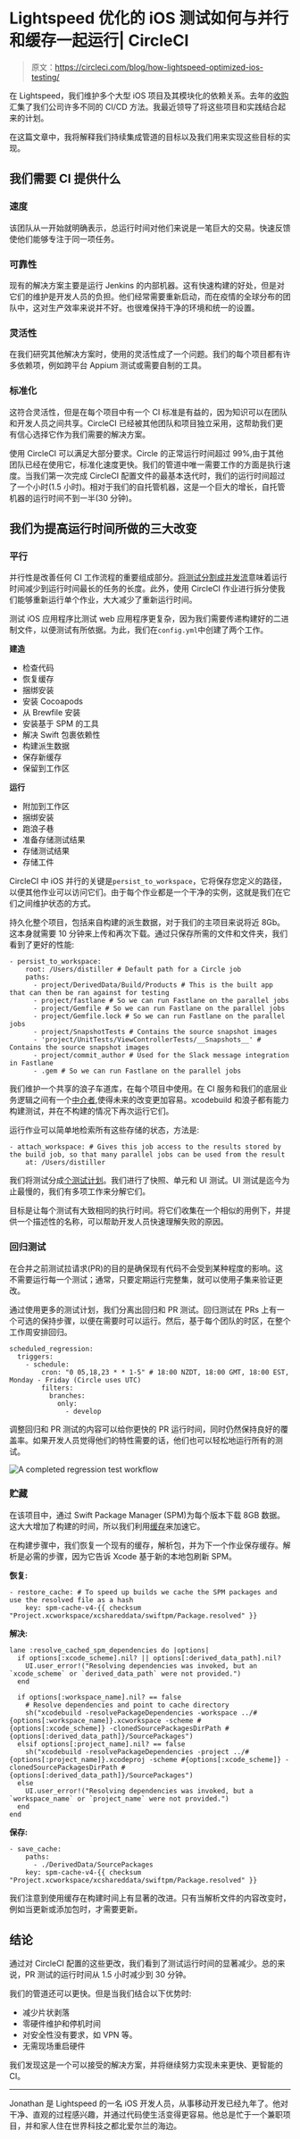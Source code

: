 # Lightspeed 优化的 iOS 测试如何与并行和缓存一起运行| CircleCI

> 原文：<https://circleci.com/blog/how-lightspeed-optimized-ios-testing/>

在 Lightspeed，我们维护多个大型 iOS 项目及其模块化的依赖关系。去年的[收购](https://en.wikipedia.org/wiki/Lightspeed_(company))汇集了我们公司许多不同的 CI/CD 方法。我最近领导了将这些项目和实践结合起来的计划。

在这篇文章中，我将解释我们持续集成管道的目标以及我们用来实现这些目标的实现。

## 我们需要 CI 提供什么

### 速度

该团队从一开始就明确表示，总运行时间对他们来说是一笔巨大的交易。快速反馈使他们能够专注于同一项任务。

### 可靠性

现有的解决方案主要是运行 Jenkins 的内部机器。这有快速构建的好处，但是对它们的维护是开发人员的负担。他们经常需要重新启动，而在疫情的全球分布的团队中，这对生产效率来说并不好。也很难保持干净的环境和统一的设置。

### 灵活性

在我们研究其他解决方案时，使用的灵活性成了一个问题。我们的每个项目都有许多依赖项，例如跨平台 Appium 测试或需要自制的工具。

### 标准化

这符合灵活性，但是在每个项目中有一个 CI 标准是有益的，因为知识可以在团队和开发人员之间共享。CircleCI 已经被其他团队和项目独立采用，这帮助我们更有信心选择它作为我们需要的解决方案。

使用 CircleCI 可以满足大部分要求。Circle 的正常运行时间超过 99%,由于其他团队已经在使用它，标准化速度更快。我们的管道中唯一需要工作的方面是执行速度。当我们第一次完成 CircleCI 配置文件的最基本迭代时，我们的运行时间超过了一个小时(1.5 小时)。相对于我们的自托管机器，这是一个巨大的增长，自托管机器的运行时间不到一半(30 分钟)。

## 我们为提高运行时间所做的三大改变

### 平行

并行性是改善任何 CI 工作流程的重要组成部分。[将测试分割成并发流](https://circleci.com/blog/a-guide-to-test-splitting/)意味着运行时间减少到运行时间最长的任务的长度。此外，使用 CircleCI 作业进行拆分使我们能够重新运行单个作业，大大减少了重新运行时间。

测试 iOS 应用程序比测试 web 应用程序更复杂，因为我们需要传递构建好的二进制文件，以便测试有所依据。为此，我们在`config.yml`中创建了两个工作。

**建造**

*   检查代码
*   恢复缓存
*   捆绑安装
*   安装 Cocoapods
*   从 Brewfile 安装
*   安装基于 SPM 的工具
*   解决 Swift 包裹依赖性
*   构建派生数据
*   保存新缓存
*   保留到工作区

**运行**

*   附加到工作区
*   捆绑安装
*   跑浪子巷
*   准备存储测试结果
*   存储测试结果
*   存储工件

CircleCI 中 iOS 并行的关键是`persist_to_workspace`，它将保存您定义的路径，以便其他作业可以访问它们。由于每个作业都是一个干净的实例，这就是我们在它们之间维护状态的方式。

持久化整个项目，包括来自构建的派生数据，对于我们的主项目来说将近 8Gb。这本身就需要 10 分钟来上传和再次下载。通过只保存所需的文件和文件夹，我们看到了更好的性能:

```
- persist_to_workspace:
    root: /Users/distiller # Default path for a Circle job
    paths:
      - project/DerivedData/Build/Products # This is the built app that can then be ran against for testing
      - project/fastlane # So we can run Fastlane on the parallel jobs
      - project/Gemfile # So we can run Fastlane on the parallel jobs
      - project/Gemfile.lock # So we can run Fastlane on the parallel jobs
      - project/SnapshotTests # Contains the source snapshot images
      - 'project/UnitTests/ViewControllerTests/__Snapshots__' # Contains the source snapshot images
      - project/commit_author # Used for the Slack message integration in Fastlane
      - .gem # So we can run Fastlane on the parallel jobs 
```

我们维护一个共享的浪子车道库，在每个项目中使用。在 CI 服务和我们的底层业务逻辑之间有一个[中介者](https://en.wikipedia.org/wiki/Mediator_pattern),使得未来的改变更加容易。xcodebuild 和浪子都有能力构建测试，并在不构建的情况下再次运行它们。

运行作业可以简单地检索所有这些存储的状态，方法是:

```
- attach_workspace: # Gives this job access to the results stored by the build job, so that many parallel jobs can be used from the result
    at: /Users/distiller 
```

我们将测试分成[个测试计划](https://www.raywenderlich.com/10212963-xcode-test-plans-for-ios-getting-started)。我们进行了快照、单元和 UI 测试。UI 测试是迄今为止最慢的，我们有多项工作来分解它们。

目标是让每个测试有大致相同的执行时间。将它们收集在一个相似的用例下，并提供一个描述性的名称，可以帮助开发人员快速理解失败的原因。

### 回归测试

在合并之前测试拉请求(PR)的目的是确保现有代码不会受到某种程度的影响。这不需要运行每一个测试；通常，只要定期运行完整集，就可以使用子集来验证更改。

通过使用更多的测试计划，我们分离出回归和 PR 测试。回归测试在 PRs 上有一个可选的保持步骤，以便在需要时可以运行。然后，基于每个团队的时区，在整个工作周安排回归。

```
scheduled_regression:
  triggers:
    - schedule:
        cron: "0 05,18,23 * * 1-5" # 18:00 NZDT, 18:00 GMT, 18:00 EST, Monday - Friday (Circle uses UTC)
        filters:
          branches:
            only:
              - develop 
```

调整回归和 PR 测试的内容可以给你更快的 PR 运行时间，同时仍然保持良好的覆盖率。如果开发人员觉得他们的特性需要的话，他们也可以轻松地运行所有的测试。

![A completed regression test workflow](img/43a40de758d61b279f72f523b8fb6492.png)

### 贮藏

在该项目中，通过 Swift Package Manager (SPM)为每个版本下载 8GB 数据。这大大增加了构建的时间，所以我们利用[缓存](https://circleci.com/blog/config-best-practices-dependency-caching/)来加速它。

在构建步骤中，我们恢复一个现有的缓存，解析包，并为下一个作业保存缓存。解析是必需的步骤，因为它告诉 Xcode 基于新的本地包刷新 SPM。

**恢复:**

```
- restore_cache: # To speed up builds we cache the SPM packages and use the resolved file as a hash
    key: spm-cache-v4-{{ checksum "Project.xcworkspace/xcshareddata/swiftpm/Package.resolved" }} 
```

**解决:**

```
lane :resolve_cached_spm_dependencies do |options|
  if options[:xcode_scheme].nil? || options[:derived_data_path].nil?
    UI.user_error!("Resolving dependencies was invoked, but an `xcode_scheme` or `derived_data_path` were not provided.")
  end

  if options[:workspace_name].nil? == false
    # Resolve dependencies and point to cache directory
    sh("xcodebuild -resolvePackageDependencies -workspace ../#{options[:workspace_name]}.xcworkspace -scheme #{options[:xcode_scheme]} -clonedSourcePackagesDirPath #{options[:derived_data_path]}/SourcePackages")
  elsif options[:project_name].nil? == false
    sh("xcodebuild -resolvePackageDependencies -project ../#{options[:project_name]}.xcodeproj -scheme #{options[:xcode_scheme]} -clonedSourcePackagesDirPath #{options[:derived_data_path]}/SourcePackages")
  else
    UI.user_error!("Resolving dependencies was invoked, but a `workspace_name` or `project_name` were not provided.")
  end
end 
```

**保存:**

```
- save_cache:
    paths:
      - ./DerivedData/SourcePackages
    key: spm-cache-v4-{{ checksum "Project.xcworkspace/xcshareddata/swiftpm/Package.resolved" }} 
```

我们注意到使用缓存在构建时间上有显著的改进。只有当解析文件的内容改变时，例如当更新或添加包时，才需要更新。

## 结论

通过对 CircleCI 配置的这些更改，我们看到了测试运行时间的显著减少。总的来说，PR 测试的运行时间从 1.5 小时减少到 30 分钟。

我们的管道还可以更快。但是当我们结合以下优势时:

*   减少片状剥落
*   零硬件维护和停机时间
*   对安全性没有要求，如 VPN 等。
*   无需现场重启硬件

我们发现这是一个可以接受的解决方案，并将继续努力实现未来更快、更智能的 CI。

* * *

Jonathan 是 Lightspeed 的一名 iOS 开发人员，从事移动开发已经九年了。他对干净、直观的过程感兴趣，并通过代码使生活变得更容易。他总是忙于一个兼职项目，并和家人住在世界科技之都北爱尔兰的海边。